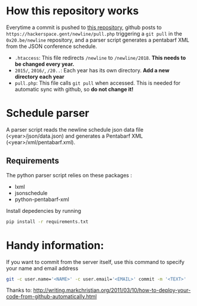 # How this repository works

Everytime a commit is pushed to [this repository](https://github.com/0x20/newline), github posts to `https://hackerspace.gent/newline/pull.php` triggering a `git pull` in the `0x20.be/newline` repository, and a parser script generates a pentabarf XML from the JSON conference schedule.

- `.htaccess`: This file redirects `/newline` to `/newline/2018`. **This needs to be changed every year.**
- `2015/`, `2016/`, `/20..`: Each year has its own directory. **Add a new directory each year**
- `pull.php`: This file calls `git pull` when accessed. This is needed for automatic sync with github, so **do not change it!**

# Schedule parser

A parser script reads the newline schedule json data file (\<year\>/json/data.json) and generates a Pentabarf XML (\<year\>/xml/pentabarf.xml).

## Requirements

The python parser script relies on these packages :

* lxml
* jsonschedule
* python-pentabarf-xml

Install depedencies by running

```bash
pip install -r requirements.txt
```

# Handy information:

If you want to commit from the server itself, use this command to specify your name and email address

```bash
git -c user.name='<NAME>' -c user.email='<EMAIL>' commit -m '<TEXT>'
```

Thanks to: http://writing.markchristian.org/2011/03/10/how-to-deploy-your-code-from-github-automatically.html
